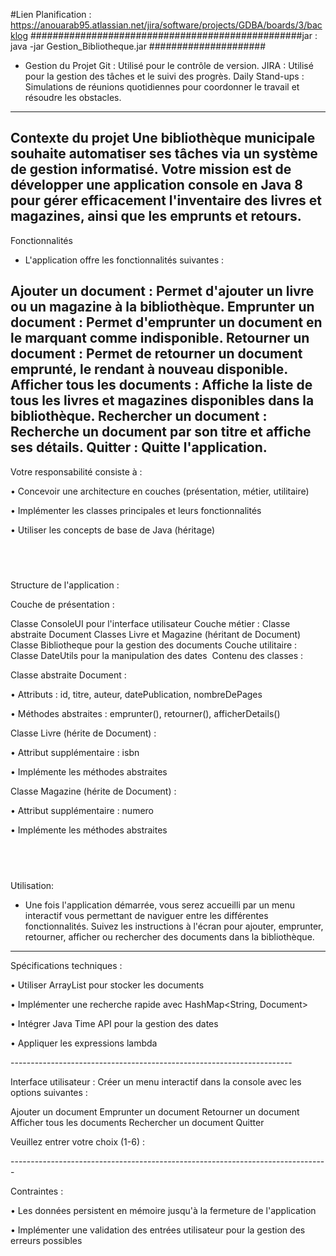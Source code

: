 #Lien Planification : https://anouarab95.atlassian.net/jira/software/projects/GDBA/boards/3/backlog
   #################################################jar : java -jar Gestion_Bibliotheque.jar #####################

   
- Gestion du Projet
Git : Utilisé pour le contrôle de version.
JIRA : Utilisé pour la gestion des tâches et le suivi des progrès.
Daily Stand-ups : Simulations de réunions quotidiennes pour coordonner le travail et résoudre les obstacles.
---------------------------------------------------------------------------------------------------------------------
Contexte du projet
Une bibliothèque municipale souhaite automatiser ses tâches via un système de gestion informatisé. Votre mission est de développer une application console en Java 8 pour gérer efficacement l'inventaire des livres et magazines, ainsi que les emprunts et retours.
----------------------------------------------------------------------------------------
 ​Fonctionnalités
 
- L'application offre les fonctionnalités suivantes :

Ajouter un document : Permet d'ajouter un livre ou un magazine à la bibliothèque.
Emprunter un document : Permet d'emprunter un document en le marquant comme indisponible.
Retourner un document : Permet de retourner un document emprunté, le rendant à nouveau disponible.
Afficher tous les documents : Affiche la liste de tous les livres et magazines disponibles dans la bibliothèque.
Rechercher un document : Recherche un document par son titre et affiche ses détails.
Quitter : Quitte l'application.
-----------------------------------------------------------------------------
Votre responsabilité consiste à :

• Concevoir une architecture en couches (présentation, métier, utilitaire)

• Implémenter les classes principales et leurs fonctionnalités

• Utiliser les concepts de base de Java (héritage)

​
----------------------------------------------------------------------------------
Structure de l'application :

Couche de présentation :

Classe ConsoleUI pour l'interface utilisateur
Couche métier :
Classe abstraite Document
Classes Livre et Magazine (héritant de Document)
Classe Bibliotheque pour la gestion des documents
Couche utilitaire :
Classe DateUtils pour la manipulation des dates
​
Contenu des classes :

Classe abstraite Document :

• Attributs : id, titre, auteur, datePublication, nombreDePages

• Méthodes abstraites : emprunter(), retourner(), afficherDetails()

Classe Livre (hérite de Document) :

• Attribut supplémentaire : isbn

• Implémente les méthodes abstraites

Classe Magazine (hérite de Document) :

• Attribut supplémentaire : numero

• Implémente les méthodes abstraites

​
---------------------------------------------------------------
Utilisation: 

- Une fois l'application démarrée, vous serez accueilli par un menu interactif vous permettant de naviguer entre les différentes fonctionnalités. Suivez les instructions à l'écran pour ajouter, emprunter, retourner, afficher ou rechercher des documents dans la bibliothèque.
​
----------------------------------------------------------------------------
Spécifications techniques :

• Utiliser ArrayList pour stocker les documents

• Implémenter une recherche rapide avec HashMap<String, Document>

• Intégrer Java Time API pour la gestion des dates

• Appliquer les expressions lambda

​----------------------------------------------------------------------

Interface utilisateur : Créer un menu interactif dans la console avec les options suivantes :

Ajouter un document
Emprunter un document
Retourner un document
Afficher tous les documents
Rechercher un document
Quitter
​

Veuillez entrer votre choix (1-6) :

​-------------------------------------------------------------------------------

Contraintes :

• Les données persistent en mémoire jusqu'à la fermeture de l'application

• Implémenter une validation des entrées utilisateur pour la gestion des erreurs possibles

​
